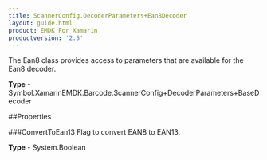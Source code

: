 ```yaml
---
title: ScannerConfig.DecoderParameters+Ean8Decoder
layout: guide.html
product: EMDK For Xamarin 
productversion: '2.5' 
---
```

The Ean8 class provides access to parameters that are available for the Ean8 decoder.

**Type** - Symbol.XamarinEMDK.Barcode.ScannerConfig+DecoderParameters+BaseDecoder

##Properties

###ConvertToEan13
Flag to convert EAN8 to EAN13.

**Type** - System.Boolean
